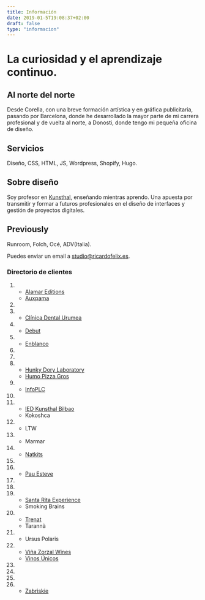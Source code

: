 ```yaml
---
title: Información
date: 2019-01-5T19:08:37+02:00
draft: false
type: "informacion"
---
```

# La curiosidad y el aprendizaje continuo.  

## Al norte del norte
Desde Corella, con una breve formación artística y en gráfica publicitaria, pasando por Barcelona, donde he desarrollado la mayor parte de mi carrera profesional y de vuelta al norte, a Donosti, donde tengo mi pequeña oficina de diseño.

## Servicios
Diseño, CSS, HTML, JS, Wordpress, Shopify, Hugo.

## Sobre diseño
Soy profesor en [Kunsthal](https://kunsthal.es), enseñando mientras aprendo. Una apuesta por transmitir y formar a futuros profesionales en el diseño de interfaces y gestión de proyectos digitales.

## Previously
Runroom, Folch, Océ, ADV(Italia).

Puedes enviar un email a [studio@ricardofelix.es](mailto:studio@ricardofelix.es).

</section>
<section class="pageInfo__grid">

### Directorio de clientes

1. 
    * [Alamar Editions](https://alamareditions.com)
    * [Auxpama](https://auxpama.net)
2. 
3. 
    * [Clínica Dental Urumea](https://clinicadentalurumea.com)
4. 
    * [Debut](https://debut.cat)
5. 
    * [Enblanco](https://enblanco-studio.de/)
6. 
7. 
8. 
    * [Hunky Dory Laboratory](https://unkydorylab.com)
	* [Humo Pizza Gros](https://humopizza.com)
9. 
    * [InfoPLC](https://infoplc.net)
10. 
11. 
    * [IED Kunsthal Bilbao](https://kunsthal.es)
    * Kokoshca
12. 
    * LTW
13. 
    * Marmar
14. 
    * [Natkits](https://natkits.com)
15. 
17. 
    * [Pau Esteve](https://pauesteve.net)
18. 
19. 
20. 
    * [Santa Rita Experience](https://santaritaexperience.com)
    * Smoking Brains
22. 
    * [Trenat](https://trenat.com)
    * Tarannà
23. 
    * Ursus Polaris
24. 
    * [Viña Zorzal Wines](https://vinazorzalwines.com)
	* [Vinos Únicos](https://vinos-unicos.fr)
25. 
26. 
27. 
28. 
    * [Zabriskie](https://zabriskie.de)